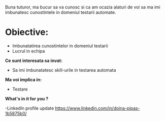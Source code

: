 Buna tuturor, ma bucur sa va cunosc si ca am ocazia alaturi de voi sa ma imi imbunatesc cunostintele in domeniul testarii automate.

# Obiective:

- Imbunatatirea cunostintelor in domeniul testarii
- Lucrul in echipa


**Ce sunt interesata sa invat:**

- Sa imi imbunatatesc skill-urile in testarea automata



**Ma voi implica in:**

- Testare

**What's in it for you ?**

-LinkedIn profile update https://www.linkedin.com/in/doina-pipas-1b5875b0/




